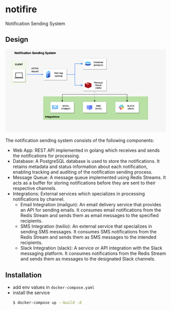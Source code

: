 # notifire

Notification Sending System

## Design

![design diagram](design.png)

The notification sending system consists of the following components:

* Web App: REST API implemented in golang which receives and sends the notifications for processing.
* Database: A PostgreSQL database is used to store the notifications. It retains metadata and status information about each notification, enabling tracking and auditing of the notification sending process.
* Message Queue: A message queue implemented using Redis Streams. It acts as a buffer for storing notifications before they are sent to their respective channels.
* Integrations: External services which specializes in processing notifications by channel.
  * Email Integration (mailgun): An email delivery service that provides an API for sending emails. It consumes email notifications from the Redis Stream and sends them as email messages to the specified recipients.
  * SMS Integration (twilio): An external service that specializes in sending SMS messages. It consumes SMS notifications from the Redis Stream and sends them as SMS messages to the intended recipients.
  * Slack Integration (slack): A service or API integration with the Slack messaging platform. It consumes notifications from the Redis Stream and sends them as messages to the designated Slack channels.

## Installation

* add env values in ```docker-compose.yaml```
* install the service
    ```bash
    $ docker-compose up --build -d
    ```
